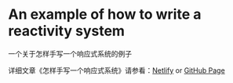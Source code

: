 # An example of how to write a reactivity system

一个关于怎样手写一个响应式系统的例子

详细文章《怎样手写一个响应式系统》请参看：[Netlify](https://lucasliu-blog.netlify.app/articles/vue/how-to-write-a-reactivity-system.html) or [GitHub Page](https://liuhq8796.github.io/blog/articles/vue/how-to-write-a-reactivity-system.html)
